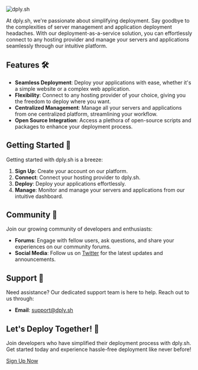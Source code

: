 ![dply.sh](https://i.imgur.com/dyGVAca.jpeg "dply.sh")

At dply.sh, we're passionate about simplifying deployment. Say goodbye to the complexities of server management and application deployment headaches. With our deployment-as-a-service solution, you can effortlessly connect to any hosting provider and manage your servers and applications seamlessly through our intuitive platform.

## Features 🛠️

- **Seamless Deployment**: Deploy your applications with ease, whether it's a simple website or a complex web application.
- **Flexibility**: Connect to any hosting provider of your choice, giving you the freedom to deploy where you want.
- **Centralized Management**: Manage all your servers and applications from one centralized platform, streamlining your workflow.
- **Open Source Integration**: Access a plethora of open-source scripts and packages to enhance your deployment process.

## Getting Started 🚀

Getting started with dply.sh is a breeze:

1. **Sign Up**: Create your account on our platform.
2. **Connect**: Connect your hosting provider to dply.sh.
3. **Deploy**: Deploy your applications effortlessly.
4. **Manage**: Monitor and manage your servers and applications from our intuitive dashboard.

## Community 🤝

Join our growing community of developers and enthusiasts:

- **Forums**: Engage with fellow users, ask questions, and share your experiences on our community forums.
- **Social Media**: Follow us on [Twitter](https://twitter.com/dplysh) for the latest updates and announcements.

## Support 💬

Need assistance? Our dedicated support team is here to help. Reach out to us through:

- **Email**: support@dply.sh

## Let's Deploy Together! 🚀

Join developers who have simplified their deployment process with dply.sh. Get started today and experience hassle-free deployment like never before!

[Sign Up Now](https://dply.sh/)
